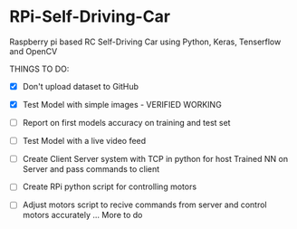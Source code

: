 # RPi-Self-Driving-Car
Raspberry pi based RC Self-Driving Car using Python, Keras, Tenserflow and OpenCV

THINGS TO DO:
  - [X] Don't upload dataset to GitHub
  - [X] Test Model with simple images - VERIFIED WORKING
  - [ ] Report on first models accuracy on training and test set
  - [ ] Test Model with a live video feed
  - [ ] Create Client Server system with TCP in python for host Trained NN on Server and pass commands to client
  - [ ] Create RPi python script for controlling motors
  - [ ] Adjust motors script to recive commands from server and control motors accurately
  ... More to do
  

